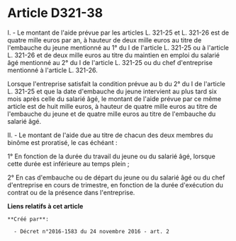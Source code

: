 # Article D321-38

I. - Le montant de l'aide prévue par les articles L. 321-25 et L. 321-26 est de quatre mille euros par an, à hauteur de deux
mille euros au titre de l'embauche du jeune mentionné au 1° du I de l'article L. 321-25 ou à l'article L. 321-26 et de deux
mille euros au titre du maintien en emploi du salarié âgé mentionné au 2° du I de l'article L. 321-25 ou du chef d'entreprise
mentionné à l'article L. 321-26.

Lorsque l'entreprise satisfait la condition prévue au b du 2° du I de l'article L. 321-25 et que la date d'embauche du jeune
intervient au plus tard six mois après celle du salarié âgé, le montant de l'aide prévue par ce même article est de huit
mille euros, à hauteur de quatre mille euros au titre de l'embauche du jeune et de quatre mille euros au titre de l'embauche
du salarié âgé.

II. - Le montant de l'aide due au titre de chacun des deux membres du binôme est proratisé, le cas échéant :

1° En fonction de la durée du travail du jeune ou du salarié âgé, lorsque cette durée est inférieure au temps plein ;

2° En cas d'embauche ou de départ du jeune ou du salarié âgé ou du chef d'entreprise en cours de trimestre, en fonction de la
durée d'exécution du contrat ou de la présence dans l'entreprise.

**Liens relatifs à cet article**

	**Créé par**:

	  - Décret n°2016-1583 du 24 novembre 2016 - art. 2
